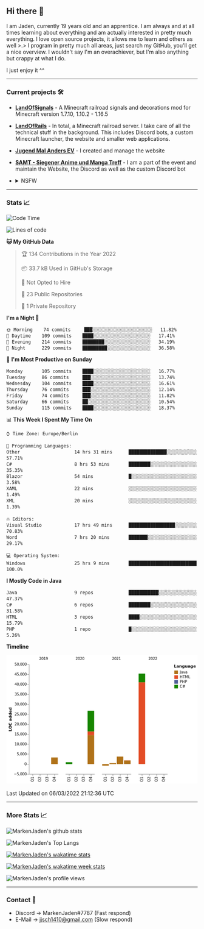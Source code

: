 ## Hi there 👋
I am Jaden, currently 19 years old and an apprentice. I am always and at all times learning about everything and am actually interested in pretty much everything. I love open source projects, it allows me to learn and others as well >.>
I program in pretty much all areas, just search my GitHub, you'll get a nice overview.
I wouldn't say I'm an overachiever, but I'm also anything but crappy at what I do.

I just enjoy it ^^

---

### Current projects 🛠

* [**LandOfSignals**](https://github.com/LandOfRails/LandOfSignals) - A Minecraft railroad signals and decorations mod for Minecraft version 1.7.10, 1.10.2 - 1.16.5
* [**LandOfRails**](https://github.com/LandOfRails) - In total, a Minecraft railroad server. I take care of all the technical stuff in the background. This includes Discord bots, a custom Minecraft launcher, the website and smaller web applications.
* [**Jugend Mal Anders EV**](https://jugendmalanders.de/) - I created and manage the website
* [**SAMT - Siegener Anime und Manga Treff**](https://github.com/Siegener-Anime-und-Manga-Treff-SAMT) - I am a part of the event and maintain the Website, the Discord as well as the custom Discord bot
* <details> 
  <summary>NSFW</summary>
  
  [**Nekos**](https://github.com/MarkenJaden/Nekos) - Website providing you with random lewd neko pics
  
</details>

---

### Stats 📈

<!--START_SECTION:waka-->
![Code Time](http://img.shields.io/badge/Code%20Time-645%20hrs%2055%20mins-blue)

![Lines of code](https://img.shields.io/badge/From%20Hello%20World%20I%27ve%20Written-82%20Thousand%20lines%20of%20code-blue)

**🐱 My GitHub Data** 

> 🏆 134 Contributions in the Year 2022
 > 
> 📦 33.7 kB Used in GitHub's Storage 
 > 
> 🚫 Not Opted to Hire
 > 
> 📜 23 Public Repositories 
 > 
> 🔑 1 Private Repository 
 > 
**I'm a Night 🦉** 

```text
🌞 Morning    74 commits     ███░░░░░░░░░░░░░░░░░░░░░░   11.82% 
🌆 Daytime    109 commits    ████░░░░░░░░░░░░░░░░░░░░░   17.41% 
🌃 Evening    214 commits    ████████░░░░░░░░░░░░░░░░░   34.19% 
🌙 Night      229 commits    █████████░░░░░░░░░░░░░░░░   36.58%

```
📅 **I'm Most Productive on Sunday** 

```text
Monday       105 commits    ████░░░░░░░░░░░░░░░░░░░░░   16.77% 
Tuesday      86 commits     ███░░░░░░░░░░░░░░░░░░░░░░   13.74% 
Wednesday    104 commits    ████░░░░░░░░░░░░░░░░░░░░░   16.61% 
Thursday     76 commits     ███░░░░░░░░░░░░░░░░░░░░░░   12.14% 
Friday       74 commits     ███░░░░░░░░░░░░░░░░░░░░░░   11.82% 
Saturday     66 commits     ██░░░░░░░░░░░░░░░░░░░░░░░   10.54% 
Sunday       115 commits    ████░░░░░░░░░░░░░░░░░░░░░   18.37%

```


📊 **This Week I Spent My Time On** 

```text
⌚︎ Time Zone: Europe/Berlin

💬 Programming Languages: 
Other                    14 hrs 31 mins      ██████████████░░░░░░░░░░░   57.71% 
C#                       8 hrs 53 mins       ████████░░░░░░░░░░░░░░░░░   35.35% 
Blazor                   54 mins             █░░░░░░░░░░░░░░░░░░░░░░░░   3.58% 
XAML                     22 mins             ░░░░░░░░░░░░░░░░░░░░░░░░░   1.49% 
XML                      20 mins             ░░░░░░░░░░░░░░░░░░░░░░░░░   1.39%

🔥 Editors: 
Visual Studio            17 hrs 49 mins      █████████████████░░░░░░░░   70.83% 
Word                     7 hrs 20 mins       ███████░░░░░░░░░░░░░░░░░░   29.17%

💻 Operating System: 
Windows                  25 hrs 9 mins       █████████████████████████   100.0%

```

**I Mostly Code in Java** 

```text
Java                     9 repos             ███████████░░░░░░░░░░░░░░   47.37% 
C#                       6 repos             ████████░░░░░░░░░░░░░░░░░   31.58% 
HTML                     3 repos             ████░░░░░░░░░░░░░░░░░░░░░   15.79% 
PHP                      1 repo              █░░░░░░░░░░░░░░░░░░░░░░░░   5.26%

```


**Timeline**

![Chart not found](https://raw.githubusercontent.com/MarkenJaden/MarkenJaden/main/charts/bar_graph.png) 


 Last Updated on 06/03/2022 21:12:36 UTC
<!--END_SECTION:waka-->

---

### More Stats 📈

![MarkenJaden's github stats](https://github-readme-stats.vercel.app/api?username=MarkenJaden&count_private=true&show_icons=true&theme=radical)

![MarkenJaden's Top Langs](https://github-readme-stats.vercel.app/api/top-langs/?username=MarkenJaden&theme=radical)

[![MarkenJaden's wakatime stats](https://github-readme-stats.vercel.app/api/wakatime?username=MarkenJaden&theme=radical)](https://wakatime.com/@17f322c9-222a-48b4-9e15-983c41f7aed4)

[![MarkenJaden's wakatime week stats](https://wakatime.com/badge/user/17f322c9-222a-48b4-9e15-983c41f7aed4.svg)](https://wakatime.com/@17f322c9-222a-48b4-9e15-983c41f7aed4)

<!--[![MarkenJaden's Codewars stats](https://www.codewars.com/users/MarkenJaden/badges/large)](https://www.codewars.com/users/MarkenJaden)-->

![MarkenJaden's profile views](https://komarev.com/ghpvc/?username=MarkenJaden)

---

### Contact 💌

* Discord -> MarkenJaden#7787 (Fast respond)
* E-Mail -> jjsch1410@gmail.com (Slow respond)



<!--
**MarkenJaden/MarkenJaden** is a ✨ _special_ ✨ repository because its `README.md` (this file) appears on your GitHub profile.

Here are some ideas to get you started:

- 🔭 I’m currently working on ...
- 🌱 I’m currently learning ...
- 👯 I’m looking to collaborate on ...
- 🤔 I’m looking for help with ...
- 💬 Ask me about ...
- 📫 How to reach me: ...
- 😄 Pronouns: ...
- ⚡ Fun fact: ...
-->
